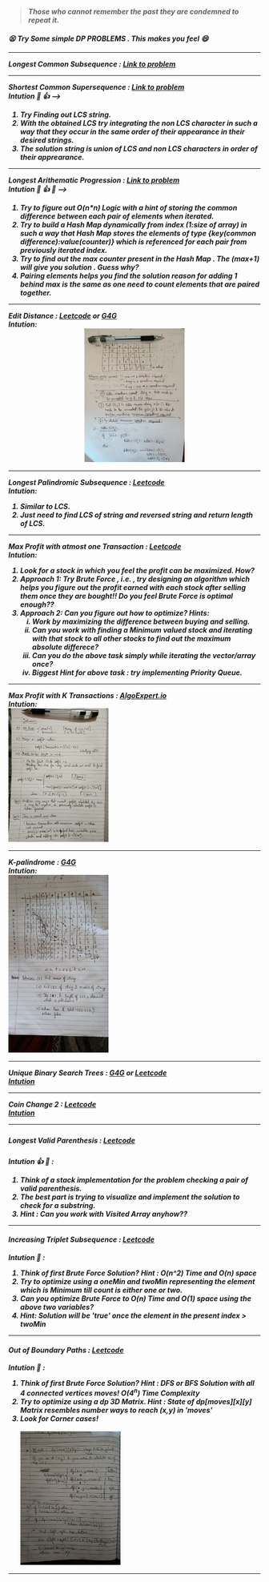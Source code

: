 <link rel="stylesheet" href="https://cdnjs.cloudflare.com/ajax/libs/materialize/1.0.0/css/materialize.min.css">
<blockquote> <strong> <i> Those who cannot remember the past they are condemned to repeat it.<i></strong> </blockquote>

<h5><strong> 😫 <i> Try Some simple DP PROBLEMS . This makes you feel 😄  <i> <strong> <h5>
<hr>
    <strong>Longest Common Subsequence : </strong><a href="https://leetcode.com/problems/longest-common-subsequence/">Link to problem</a>
<hr>
    <strong>Shortest Common Supersequence : </strong><a href="https://leetcode.com/problems/shortest-common-supersequence/">Link to problem</a>
    <br>
    Intution 🤔 👍 --> <br>
    <ol>
            <li>Try Finding out LCS string.
            <li>With the obtained LCS try integrating the non LCS character in such a way that they occur in the same order of their appearance in their desired strings.
            <li>The solution string is union of LCS and non LCS characters in order of their apprearance. 
    </ol>
<hr>
    <strong>Longest Arithematic Progression : </strong><a href="https://practice.geeksforgeeks.org/problems/longest-arithmetic-progression/0">Link to problem</a>
    <br>
    Intution 🤔 👍 💯 --> <br>
    <ol>
            <li>Try to figure out O(n*n) Logic with a hint of storing the common difference between each pair of elements when iterated. 
            <li>Try to build a Hash Map dynamically from index (1:size of array) in such a way that Hash Map stores the elements of type {key(common difference):value(counter)} which is referenced for each pair from previously iterated index.
            <li>Try to find out the max counter present in the Hash Map . The (max+1) will give you solution . Guess why?
            <li>Pairing elements helps you find the solution reason for adding 1 behind max is the same as one need to count elements that are paired together. 
    </ol>
<hr>
    <strong>Edit Distance : </strong><a href ="https://leetcode.com/problems/edit-distance/">Leetcode</a> or <a href="https://practice.geeksforgeeks.org/problems/edit-distance/0">G4G</a>
    <br>Intution:<br>
    <div style="text-align:center">    
    <img class='responsive-img' src="./images/editDistance.jpeg" width="200rem">
    </div>
<hr>
    <strong>Longest Palindromic Subsequence : </strong><a href ="https://leetcode.com/problems/longest-palindromic-subsequence/">Leetcode</a> 
    <br>Intution:<br>
   <ol>
            <li>Similar to LCS.</li>
            <li>Just need to find LCS of string and reversed string and return length of LCS.</li> 
    </ol>

<hr>
    <strong>Max Profit with atmost one Transaction : </strong><a href ="https://leetcode.com/problems/best-time-to-buy-and-sell-stock/">Leetcode</a> 
    <br>Intution:<br>
   <ol>
            <li>Look for a stock in which you feel the profit can be maximized. How?</li>
            <li>Approach 1: Try Brute Force , i.e. , try designing an algorithm which helps you figure out the profit earned with each stock after selling them once they are bought!! Do you feel Brute Force is optimal enough??</li>
            <li>Approach 2: Can you figure out how to optimize? Hints: <br>
                <ol type='i'>
                        <li>Work by maximizing the difference between buying and selling.</li>
                        <li>Can you work with finding a Minimum valued stock and iterating with that stock to all other stocks to find out the maximum absolute differece? </li>
                        <li>Can you do the above task simply while iterating the vector/array once?</li>
                        <li>Biggest Hint for above task : try implementing Priority Queue.</li>
                </ol>
            </li> 
    </ol>

<hr>
    <strong>Max Profit with K Transactions : </strong><a href ="https://www.algoexpert.io/questions/Max%20Profit%20With%20K%20Transactions">AlgoExpert.io</a> 
    <br>Intution:<br>
    <img src='./images/Max Profit with K Transactions.jpeg' class='responsive-img' width="200rem">
<hr>
        <strong>K-palindrome : </strong><a href ="https://practice.geeksforgeeks.org/problems/k-palindrome/1">G4G</a> 
        <br>Intution:<br>
        <img src='./images/k-palindrome.jpeg' class='responsive-img' width="200rem">
<hr>
        <strong>Unique Binary Search Trees : </strong><a href ="https://practice.geeksforgeeks.org/problems/unique-bsts/0">G4G</a> or <a href='https://leetcode.com/problems/unique-binary-search-trees/'>Leetcode</a> 
        <br> <a href='./pdf/uniqueBSTwithCatlanNumbers.pdf'> Intution</a><br>
<hr>
        <strong>Coin Change 2 : </strong>
        <a href='https://leetcode.com/problems/coin-change-2/'>Leetcode</a> 
        <br> <a href='./pdf/coin change ways.pdf'> Intution</a><br>
<hr>

##### Longest Valid Parenthesis : [Leetcode](https://leetcode.com/problems/longest-valid-parentheses/)

Intution 👍 🤔 :

<ol>
<li> Think of a stack implementation for the problem checking a pair of valid parenthesis.
<li> The best part is trying to visualize and implement the solution to check for a substring.
<li> Hint : Can you work with Visited Array anyhow??  
 </ol>

<hr>

#### Increasing Triplet Subsequence : [Leetcode](https://leetcode.com/problems/increasing-triplet-subsequence/)

Intution 🤔 :

<ol>
<li>Think of first Brute Force Solution?
<strong>Hint : O(n^2) Time and O(n) space</strong>
<li>Try to optimize using a <strong>oneMin</strong> and <strong>twoMin<strong> representing the element which is Minimum till count is either one or two.
<li>Can you optimize Brute Force to O(n) Time and O(1) space using the above two variables?
<li> <strong> Hint: </strong> Solution will be 'true' once the element in the present index > twoMin
</ol>
<hr>

#### Out of Boundary Paths : [Leetcode](https://leetcode.com/problems/out-of-boundary-paths/)

Intution 🤔 :

<ol>
<li>Think of first Brute Force Solution?
<strong>Hint : DFS or BFS Solution with all 4 connected vertices moves! O(4<sup>n</sup>) Time Complexity</strong>
<li>Try to optimize using a dp 3D Matrix. 
<strong>Hint :  State of dp[moves][x][y] Matrix resembles number ways to reach (x,y) in 'moves'  </strong>
<li>Look for Corner cases!
<br><br>
<img src='./images/Out of Boundary Paths.jpeg' class='responsive-img' width="200rem">

</ol>

<hr>
